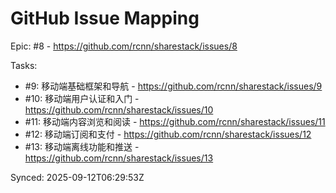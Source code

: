 # GitHub Issue Mapping

Epic: #8 - https://github.com/rcnn/sharestack/issues/8

Tasks:
- #9: 移动端基础框架和导航 - https://github.com/rcnn/sharestack/issues/9
- #10: 移动端用户认证和入门 - https://github.com/rcnn/sharestack/issues/10
- #11: 移动端内容浏览和阅读 - https://github.com/rcnn/sharestack/issues/11
- #12: 移动端订阅和支付 - https://github.com/rcnn/sharestack/issues/12
- #13: 移动端离线功能和推送 - https://github.com/rcnn/sharestack/issues/13

Synced: 2025-09-12T06:29:53Z
